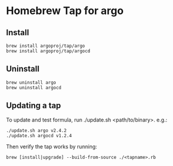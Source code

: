# Homebrew Tap for argo

## Install
```
brew install argoproj/tap/argo
brew install argoproj/tap/argocd
```

## Uninstall
```
brew uninstall argo
brew uninstall argocd
```

## Updating a tap
To update and test formula, run ./update.sh <path/to/binary>. e.g.:
```
./update.sh argo v2.4.2
./update.sh argocd v1.2.4
```

Then verify the tap works by running:
```
brew [install|upgrade] --build-from-source ./<tapname>.rb
```
